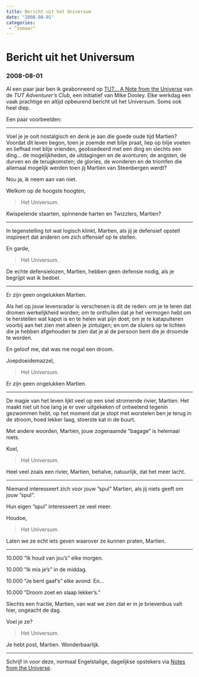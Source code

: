 ```yaml
---
title: Bericht uit het Universum
date: "2008-08-01"
categories:
 - ”zomaar"
---
```

# Bericht uit het Universum
### 2008-08-01

Al een paar jaar ben ik geabonneerd op [TUT… A Note from the Universe](https://www.tut.com/notes-from-the-universe/) van de _TUT Adventurer’s Club_, een initiatief van Mike Dooley. Elke werkdag een vaak prachtige en altijd opbeurend bericht uit het Universum. Soms ook heel diep.

Een paar voorbeelden:

<!--more-->

---
Voel je je ooit nostalgisch en denk je aan die goede oude tijd Martien? Voordat dit leven begon, toen je zoemde met blije praat, liep op blije voeten en liefhad met blije vrienden, geobsedeerd met een ding en slechts een ding... de mogelijkheden, de uitdagingen en de avonturen; de angsten, de durven en de terugkomsten; de glories, de wonderen en de triomfen die allemaal mogelijk werden toen jij Martien van Steenbergen werdt?

Nou ja, ik neem aan van niet.

Welkom op de hoogste hoogten,
> Het Universum.

Kwispelende staarten, spinnende harten en Twizzlers, Martien?

---

In tegenstelling tot wat logisch klinkt, Martien, als jij je defensief opstelt inspireert dat anderen om zich offensief op te stellen.

En garde,
> Het Universum.

De echte defensielozen, Martien, hebben geen defensie nodig, als je begrijpt wat ik bedoel.

---

Er zijn geen ongelukken Martien.

Als het op jouw levensradar is verschenen is dit de reden: om je te leren dat dromen werkelijkheid worden; om te onthullen dat je het vermogen hebt om te herstellen wat kapot is en te helen wat pijn doet; om je te katapulteren voorbij aan het zien met alleen je zintuigen; en om de sluiers op te lichten die je hebben afgehouden te zien dat je al de persoon bent die je droomde te worden.

En geloof me, dat was me nogal een droom.

Joepdoeidemazzel,
> Het Universum.

Er zijn geen ongelukken Martien.

---

De magie van het leven lijkt veel op een snel stromende rivier, Martien. Het maakt niet uit hoe lang je er over uitgekeken of ontwetend tegenin gezwommen hebt, op het moment dat je stopt met worstelen ben je terug in de stroom, hoed lekker laag, stoerste kat in de buurt.

Met andere woorden, Martien, jouw zogenaamde ”bagage” is helemaal niets.

Koel,
> Het Universum.

Heel veel zoals een rivier, Martien, behalve, natuurlijk, dat het meer lacht.

---

Niemand interesseert zich voor jouw ”spul” Martien, als jij niets geeft om jouw ”spul”.

Hun eigen ”spul” interesseert ze veel meer.

Houdoe,
> Het Universum.

Laten we ze echt iets geven waarover ze kunnen praten, Martien.

---

10.000 ”Ik houd van jou’s” elke morgen.

10.000 ”Ik mis je’s” in de middag.

10.000 ”Je bent gaaf’s” elke avond. En...

10.000 ”Droom zoet en slaap lekker’s.”

Slechts een fractie, Martien, van wat we zien dat er in je brievenbus valt hier, ongeacht de dag.

Voel je ze?
> Het Universum.

Je hebt post, Martien. Wonderbaarlijk.

---

Schrijf in voor deze, normaal Engelstalige, dagelijkse opstekers via [Notes from the Universe](http://www.tut.com/about_nftu.htm).